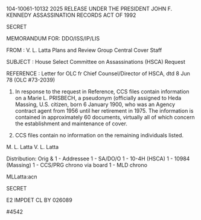 104-10061-10132 2025 RELEASE UNDER THE PRESIDENT JOHN F. KENNEDY ASSASSINATION RECORDS ACT OF 1992

SECRET

MEMORANDUM FOR: DDO/ISS/IP/LIS

FROM : V. L. Latta
Plans and Review Group
Central Cover Staff

SUBJECT : House Select Committee on Assassinations
(HSCA) Request

REFERENCE : Letter for OLC fr Chief Counsel/Director
of HSCA, dtd 8 Jun 78 (OLC #73-2039)

1. In response to the request in Reference, CCS files
contain information on a Marie L. PRISBECH, a pseudonym
(officially assigned to Heda Massing, U.S. citizen, born
6 January 1900, who was an Agency contract agent from 1956
until her retirement in 1975. The information is contained
in approximately 60 documents, virtually all of which concern
the establishment and maintenance of cover.

2. CCS files contain no information on the remaining
individuals listed.

M. L. Latta
V. L. Latta

Distribution:
Orig & 1 - Addressee
1 - SA/DO/O
1 - 10-4H (HSCA)
1 - 10984 (Massing)
1 - CCS/PRG chrono via board
1 - MLD chrono

MLLatta:acn

SECRET

E2 IMPDET
CL BY 026089

#4542
